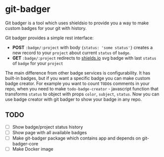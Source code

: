 # git-badger

Git badger is a tool which uses shieldsio to provide you a way to make custom badges for your git with history.

Git badger provides a simple rest interface:
* **POST** `:badge/:project` with body `{status: 'some status'}` creates a new record to your `project` about current `status` of `badge`.
* **GET** `:badge/:project` redirects to [shields.io](shields.io) svg badge with last `status` of `badge` for your `project`

The main difference from other badge services is configurability. It has built-in badges, but if you want a specific badge you can make custom badge creator. For example you want to count `TODO`s comments in your repo, when you need to make `todo-badge-creator` - javascript function that transforms `status` to object with props `color`, `subject`, `status`. Now you can use badge creator with git badger to show your badge in any repo.

## TODO

- [ ] Show badge/project status history
- [ ] Show page with all available badges
- [ ] Make git-badger package which contains app and depends on git-badger-core
- [ ] Make Docker image

